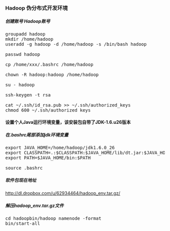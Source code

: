 ### Hadoop 伪分布式开发环境

##### 创建账号 Hadoop账号
<pre>
groupadd hadoop
mkdir /home/hadoop
useradd -g hadoop -d /home/hadoop -s /bin/bash hadoop

passwd hadoop

cp /home/xxx/.bashrc /home/hadoop

chown -R hadoop:hadoop /home/hadoop

su - hadoop
 
ssh-keygen -t rsa
 
cat ~/.ssh/id_rsa.pub >> ~/.ssh/authorized_keys
chmod 600 ~/.ssh/authorized_keys 
</pre>

#### 设置个人Java运行环境变量，该安装包自带了JDK-1.6.u26版本


##### 在.bashrc尾部添加jdk环境变量
<pre>
export JAVA_HOME=/home/hadoop/jdk1.6.0_26
export CLASSPATH=.:$CLASSPATH:$JAVA_HOME/lib/dt.jar:$JAVA_HOME/lib/tools.jar
export PATH=$JAVA_HOME/bin:$PATH

source .bashrc
</pre>

##### 软件包现在地址

<http://dl.dropbox.com/u/62934464/hadoop_env.tar.gz/>

##### 解压hadoop_env.tar.gz文件
<pre>
cd hadoopbin/hadoop namenode -format
bin/start-all
</pre>
